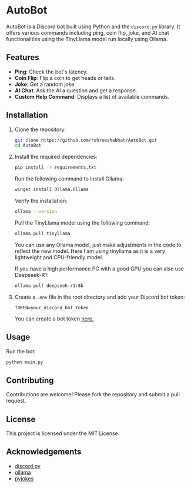 # AutoBot

AutoBot is a Discord bot built using Python and the `discord.py` library. It offers various commands including ping, coin flip, joke, and AI chat functionalities using the TinyLlama model run locally using Ollama.

## Features

- **Ping**: Check the bot's latency.
- **Coin Flip**: Flip a coin to get heads or tails.
- **Joke**: Get a random joke.
- **AI Chat**: Ask the AI a question and get a response.
- **Custom Help Command**: Displays a list of available commands.

## Installation

1. Clone the repository:
    ```sh
    git clone https://github.com/rshreeshabhat/AutoBot.git
    cd AutoBot
    ```

2. Install the required dependencies:
    ```sh
    pip install -r requirements.txt
    ```
    
    Run the following command to install Ollama:
    ```sh
    winget install Ollama.Ollama
    ```

    Verify the installation:
    ```sh
    ollama --version
    ```

    Pull the TinyLlama model using the following command:
    ```sh
    ollama pull tinyllama
    ```

    You can use any Ollama model, just make adjustments in the code to reflect the new model. Here I am using tinyllama as it is a very lightweight and CPU-friendly model.

    If you have a high performance PC with a good GPU you can also use Deepseek-R1:
    ```sh
    ollama pull deepseek-r1:8b
    ```



3. Create a `.env` file in the root directory and add your Discord bot token:
    ```env
    TOKEN=your_discord_bot_token
    ```
    You can create a bot token [here.](https://discord.com/developers/docs/quick-start/getting-started)
## Usage

Run the bot:
```sh
python main.py
```

## Contributing

Contributions are welcome! Please fork the repository and submit a pull request.

## License

This project is licensed under the MIT License.

## Acknowledgements

- [discord.py](https://github.com/Rapptz/discord.py)
- [ollama](https://github.com/ollama/ollama)
- [pyjokes](https://github.com/pyjokes/pyjokes)
